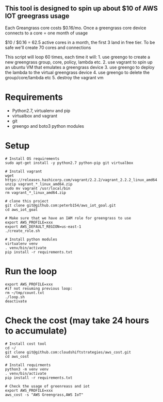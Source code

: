## This tool is designed to spin up about $10 of AWS IOT greegrass usage

Each Greangrass core costs $0.16/mo. Once a greengrass core device connects to a core  = one month of usage

$10 / $0.16 = 62.5 active cores in a month, the first 3 land in free tier. To be safe we'll create 70 cores and connections

This script will loop 60 times, each time it will:
	1. use greengo to create a new greengrass group, core, policy, lambda etc. 
	2. use vagrant to spin up an ubuntu VM that emulates a greengrass device
	3. use greengo to deploy the lambda to the virtual greengrass device
	4. use greengo to delete the group/core/lambda etc
	5. destroy the vagrant vm

# Requirements

* Python2.7, virtualenv and pip
* virtualbox and vagrant
* git
* greengo and boto3 python modules

# Setup

	# Install OS requirements
	sudo apt-get install -y python2.7 python-pip git virtualbox

	# Install vagrant
	wget https://releases.hashicorp.com/vagrant/2.2.2/vagrant_2.2.2_linux_amd64.zip
	unzip vagrant_*_linux_amd64.zip
	sudo mv vagrant /usr/local/bin
	rm vagrant_*_linux_amd64.zip

	# clone this project
	git clone git@github.com:peterb154/aws_iot_goal.git
	cd aws_iot_goal

	# Make sure that we have an IAM role for greengrass to use
	export AWS_PROFILE=xxx
	export AWS_DEFAULT_REGION=us-east-1
	./create_role.sh

	# Install python modules	
	virtualenv venv
	. venv/bin/activate
	pip install -r requirements.txt

# Run the loop

	export AWS_PROFILE=xxx
	#if not resuming previous loop:
	rm ~/tmp/count.txt
	./loop.sh
	deactivate

# Check the cost (may take 24 hours to accumulate)

	# Install cost tool
	cd ~/
	git clone git@github.com:cloudshiftstrategies/aws_cost.git
	cd aws_cost

	# Install requirments
	python3 -m venv venv
	. venv/bin/activate
	pip install -r requirements.txt

	# Check the usage of greenreass and iot
	export AWS_PROFILE=xxx
	aws_cost -s "AWS Greengrass,AWS IoT"

